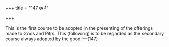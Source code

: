 +++
title = "147 एष वै"

+++

This is the first course to be adopted in the presenting of the offerings made to Gods and Pitṛs. This (following) is to be regarded as the secondary course always adopted by the good.’—(147)